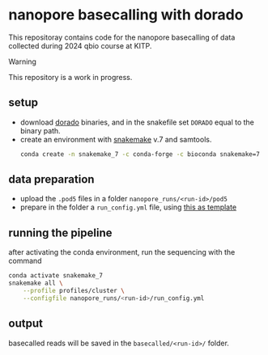 # nanopore basecalling with dorado

This repositoray contains code for the nanopore basecalling of data collected during 2024 qbio course at KITP.

> [!WARNING]  
> This repository is a work in progress.

## setup

- download [dorado](https://github.com/nanoporetech/dorado) binaries, and in the snakefile set `DORADO` equal to the binary path.
- create an environment with [snakemake](https://snakemake.readthedocs.io/en/stable/) v.7 and samtools.
    ```sh
    conda create -n snakemake_7 -c conda-forge -c bioconda snakemake=7 samtools
    ```

## data preparation

- upload the `.pod5` files in a folder `nanopore_runs/<run-id>/pod5`
- prepare in the folder a `run_config.yml` file, using [this as template](nanopore_runs/example_run/run_config.yml)

## running the pipeline

after activating the conda environment, run the sequencing with the command

```sh
conda activate snakemake_7
snakemake all \
    --profile profiles/cluster \
    --configfile nanopore_runs/<run-id>/run_config.yml
```

## output

basecalled reads will be saved in the `basecalled/<run-id>/` folder.